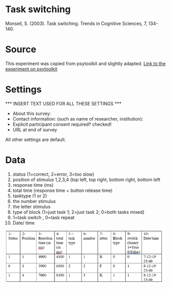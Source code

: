 # Task switching
Monsell, S. (2003). Task switching. Trends in Cognitive Sciences, 7, 134-140.

# Source
This experiment was copied from psytoolkit and slightly adapted.
[Link to the experiment on psytoolkit](https://www.psytoolkit.org/experiment-library/taskswitching.html)

# Settings
***  INSERT TEXT USED FOR ALL THESE SETTINGS  ***
- About this survey:
- Contact information: (such as name of researcher, institution):
- Explicit participant consent required?  checked!
- URL at end of survey

All other settings are default.

# Data
1.	status (1=correct, 2=error, 3=too slow)
2.	position of stimulus 1,2,3,4 (top left, top right, bottom right, bottom left
3.	response time (ms)
4.	total time (response time + button release time)
5.	tasktype (1 or 2)
6.	the number stimulus
7.	the letter stimulus
8.	type of block (1=just task 1; 2=just task 2; 0=both tasks mixed)
9.	1=task switch , 0=task repeat
10.	Date/ time


![Task sitching data](../instruction_images/task_switch_data.jpg)
